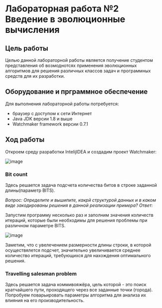 # Лабораторная работа №2 Введение в эволюционные вычисления
## Цель работы
Целью данной лабораторной работы является получение студентом представления об возмоднотсях применения эволюционных алгоритмов для решения различных классов задач и программных средств для их разработки.
## Оборудование и прграммное обеспечение
Для выполнения лабораторной работы потребуется:
* браузер с доступом к сети Интернет
* Java JDK версии 1.8 и выше
* Watchmaker framework  версии 0.7.1
## Ход работы

Откроем среду разработки  IntelijIDEA и создадим проект  Watchmaker:

![image](https://user-images.githubusercontent.com/91135334/219938722-a94b2454-d475-412c-b7a5-7ae9de3cf41e.png)

### Bit count

Здесь решается задача подсчета количества битов в строке заданной длины(параметр BITS). 

*Вопрос: Определите и вышипите, какрй структурой данных и в каком виде закодированы решения в данной реализации примера?*
*Ответ:*

Запустим программу несколько раз и заполним значения количеств итераций, которые были необходимы для решения проблемы при различном параметре  BITS. 

![image](https://user-images.githubusercontent.com/91135334/219969169-ab3250d5-0ba1-479e-bd3e-534c0f85af1d.png)

Заметим, что с увелечением размерности длины строки, в которой осуществялется подсчет, значительно увеличивается среднее количество итераций, требующихся для нахождения оптимального решения.

### Travelling salesman problem

Здесь решается задача коммивояжёра, цель которой - это поиск кратчайшего пути, проходящего через все заданные точки (города). Попробуем поварьировать параметры алгоритма для анализа их влияния на его производительность.
 
 
